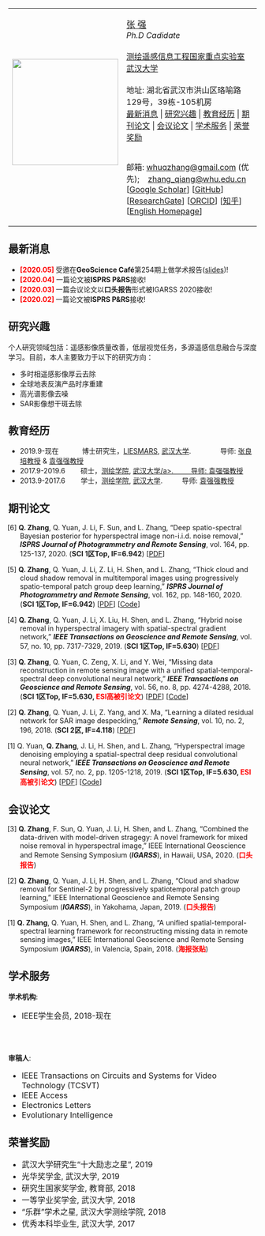 <title>张 强</title>

</head>
<body>

<!-- Project
<div class="menu"> <a href="#home">Home</a> 
<a href="#publications">Publications</a> 
<a href="#services">Services</a> 
<a href="#awards">Awards</a>  
</div>
 -->
 
<a id="home" class="anchor"></a>
<div id="container"> 
<div class="container"> 
<!--
<div id="toptitle">
<h1>Qiang Zhang</h1>
</div>
 -->


<table class="imgtable"><tr><td>
<a href="./"><img src="../Files/zq_photo_square.jpg" alt="" height="215px" /></a>&nbsp;</td>
<td align="left"><p><a href="./"></font><font size="4"; font style="font-family:Microsoft YaHei">张 强</font></a><br />
<i> Ph.D Cadidate </i>
<br /><br />
<a href="http://www.lmars.whu.edu.cn/"><font style="font-family:Microsoft YaHei">测绘遥感信息工程国家重点实验室</font></a><br />
<a href="https://www.whu.edu.cn/"><font style="font-family:Microsoft YaHei">武汉大学</font></a><br />
<br />
地址: 湖北省武汉市洪山区珞喻路129号，39栋-105机房<br />
<class="staffshortcut">
 <A HREF="#News">最新消息</A> | 
 <A HREF="#Interest">研究兴趣</A> | 
 <A HREF="#Education">教育经历</A> | 
 <A HREF="#Publications">期刊论文</A> | 
 <A HREF="#Conferences">会议论文</A> | 
 <A HREF="#Services">学术服务</A> | 
 <A HREF="#Awards">荣誉奖励</A>
<br />
<br />
 
邮箱: whuqzhang@gmail.com (优先); &nbsp;&nbsp; zhang_qiang@whu.edu.cn <br />
[<a href="https://scholar.google.com/citations?user=Hb6OKF0AAAAJ&hl=zh-CN" target="_blank">Google Scholar</a>]
[<a href="https://github.com/qzhang95" target="_blank">GitHub</a>]
[<a href="https://www.researchgate.net/profile/Qiang_Zhang204" target="_blank">ResearchGate</a>]
[<a href="https://orcid.org/0000-0002-7116-9327" target="_blank">ORCID</a>]
[<a href="https://www.zhihu.com/people/qzhang95" target="_blank"><font style="font-family:Microsoft YaHei">知乎</font></a>]
[<a href="https://qzhang95.github.io" target="_blank">English Homepage</a>]</p>
</td></tr></table>


 

<A NAME="News"><h2>最新消息</h2></A>
<ul>
<li> <b> <font color="#FF0000">[2020.05]</font> </b> 受邀在<b>GeoScience Café</b>第254期上做学术报告(<a href= "qzhang95.github.io/Files/张强_Geoscience Cafe254期.pdf">slides</a>)!</li>
<li> <b> <font color="#FF0000">[2020.04]</font> </b> 一篇论文被<b>ISPRS P&RS</b>接收! </li>
<li> <b> <font color="#FF0000">[2020.03]</font> </b> 一篇会议论文以<b>口头报告</b>形式被IGARSS 2020接收! </li>
<li> <b> <font color="#FF0000">[2020.02]</font> </b> 一篇论文被<b>ISPRS P&RS</b>接收! </li>
</ul>



<A NAME="Interest"><h2>研究兴趣</h2></A>
个人研究领域包括：遥感影像质量改善，低层视觉任务，多源遥感信息融合与深度学习。目前，本人主要致力于以下的研究方向：
<ul>
<li>多时相遥感影像厚云去除</li>
<Li>全球地表反演产品时序重建</Li>
<li>高光谱影像去噪</li>
<li>SAR影像想干斑去除</li>
</ul>




<A NAME="Education"><h2>教育经历</h2></A>
<ul>
<li>2019.9-现在 &nbsp;&nbsp;&nbsp;&nbsp;&nbsp;&nbsp;&nbsp;&nbsp;&nbsp;&nbsp; 博士研究生，<a href="http://www.lmars.whu.edu.cn/">LIESMARS</a>, <a href="https://www.whu.edu.cn/">武汉大学</a>. &nbsp;&nbsp;&nbsp;&nbsp;&nbsp;&nbsp;&nbsp;&nbsp;&nbsp;&nbsp;&nbsp;&nbsp;&nbsp; 导师: <a href="http://www.lmars.whu.edu.cn/prof_web/zhangliangpei/rs/index.html">张良培教授</a> & <a href="http://qqyuan.users.sgg.whu.edu.cn/">袁强强教授</a></li>
<Li>2017.9-2019.6 &nbsp;&nbsp;&nbsp;&nbsp;&nbsp;&nbsp; 硕士，<a href="http://main.sgg.whu.edu.cn/">测绘学院</a>, <a href="https://www.whu.edu.cn/">武汉大学/a>. &nbsp;&nbsp;&nbsp;&nbsp;&nbsp;&nbsp;&nbsp; 导师: <a href="http://qqyuan.users.sgg.whu.edu.cn/">袁强强教授</a></li>
<li>2013.9-2017.6 &nbsp;&nbsp;&nbsp;&nbsp;&nbsp;&nbsp; 学士，<a href="http://main.sgg.whu.edu.cn/">测绘学院</a>, <a href="https://www.whu.edu.cn/">武汉大学</a>. &nbsp;&nbsp;&nbsp;&nbsp;&nbsp;&nbsp;&nbsp;&nbsp; 导师: <a href="http://qqyuan.users.sgg.whu.edu.cn/">袁强强教授</a></li>
</ul>




<A NAME="Publications"><h2>期刊论文</h2></A>
<ul>
<p style="text-indent: -1.6rem;margin-left: 0rem;">
<span>[6] <b>Q. Zhang</b>, Q. Yuan, J. Li, F. Sun, and L. Zhang, 
“Deep spatio-spectral Bayesian posterior for hyperspectral image non-i.i.d. noise removal,” 
<b><i>ISPRS Journal of Photogrammetry and Remote Sensing</i></b>, 
vol. 164, pp. 125-137, 2020. 
(<b>SCI 1区Top, IF=6.942</b>)
[<a href= "qzhang95.github.io/Files/ISPRS_2020_DSSBP.pdf">PDF</a>]
</span>
</p>

<p style="text-indent: -1.6rem;margin-left: 0rem;">
<span>[5] <b>Q. Zhang</b>, Q. Yuan, J. Li, Z. Li, H. Shen, and L. Zhang, 
“Thick cloud and cloud shadow removal in multitemporal images using progressively spatio-temporal patch group deep learning,” 
<b><i>ISPRS Journal of Photogrammetry and Remote Sensing</i></b>, 
vol. 162, pp. 148-160, 2020. 
(<b>SCI 1区Top, IF=6.942</b>) 
[<a href= "qzhang95.github.io/Files/ISPRS_2020_PSTCR.pdf">PDF</a>] [<a href="https://github.com/qzhang95/PSTCR">Code</a>]
</span>
</p>

<p style="text-indent: -1.6rem;margin-left: 0rem;">
<span>[4] <b>Q. Zhang</b>, Q. Yuan, J. Li, X. Liu, H. Shen, and L. Zhang, 
“Hybrid noise removal in hyperspectral imagery with spatial-spectral gradient network,” 
<b><i>IEEE Transactions on Geoscience and Remote Sensing</i></b>, 
vol. 57, no. 10, pp. 7317-7329, 2019. 
(<b>SCI 1区Top, IF=5.630</b>)
[<a href= "qzhang95.github.io/Files/TGRS_2019_SSGN.pdf">PDF</a>]
</span>
</p>

<p style="text-indent: -1.6rem;margin-left: 0rem;">
<span>[3] <b>Q. Zhang</b>, Q. Yuan, C. Zeng, X. Li, and Y. Wei, 
“Missing data reconstruction in remote sensing image with a unified spatial-temporal-spectral deep convolutional neural network,” 
<b><i>IEEE Transactions on Geoscience and Remote Sensing</i></b>, 
vol. 56, no. 8, pp. 4274-4288, 2018. 
(<b>SCI 1区Top, IF=5.630, <font color="#FF0000">ESI高被引论文</font></b>)
[<a href= "qzhang95.github.io/Files/TGRS_2018_STS-CNN.pdf">PDF</a>] [<a href="https://github.com/qzhang95/STS-CNN">Code</a>]
</span>
</p>

<p style="text-indent: -1.6rem;margin-left: 0rem;">
<span>[2] <b>Q. Zhang</b>, Q. Yuan, J. Li, Z. Yang, and X. Ma, 
“Learning a dilated residual network for SAR image despeckling,” 
<b><i>Remote Sensing</i></b>, 
vol. 10, no. 2, 196, 2018. 
(<b>SCI 2区, IF=4.118</b>)
[<a href= "qzhang95.github.io/Files/RS_2018_SAR-DRN.pdf">PDF</a>]
</span>
</p>

<p style="text-indent: -1.6rem;margin-left: 0rem;">
<span>[1] Q. Yuan, <b>Q. Zhang</b>, J. Li, H. Shen, and L. Zhang, 
“Hyperspectral image denoising employing a spatial-spectral deep residual convolutional neural network,” 
<b><i>IEEE Transactions on Geoscience and Remote Sensing</i></b>, 
vol. 57, no. 2, pp. 1205-1218, 2019. 
(<b>SCI 1区Top, IF=5.630, <font color="#FF0000">ESI高被引论文</font></b>)
[<a href= "qzhang95.github.io/Files/TGRS_2019_HSID-CNN.pdf">PDF</a>] [<a href="https://github.com/qzhang95/HSID-CNN">Code</a>]
</span>
</p>
</ul>




<A NAME="Conferences"><h2>会议论文</h2></A>
<ul>
<p style="text-indent: -1.6rem;margin-left: 0rem;">
<span>[3] <b>Q. Zhang</b>, F. Sun, Q. Yuan, J. Li, H. Shen, and L. Zhang, 
“Combined the data-driven with model-driven stragegy: A novel framework for mixed noise removal in hyperspectral image,” 
IEEE International Geoscience and Remote Sensing Symposium (<b><i>IGARSS</i></b>), 
in Hawaii, USA, 2020. 
(<b><font color="#FF0000">口头报告</font></b>)
</span>
</p>

<p style="text-indent: -1.6rem;margin-left: 0rem;">
<span>[2] <b>Q. Zhang</b>, Q. Yuan, J. Li, H. Shen, and L. Zhang, 
“Cloud and shadow removal for Sentinel-2 by progressively spatiotemporal patch group learning,” 
IEEE International Geoscience and Remote Sensing Symposium (<b><i>IGARSS</i></b>), 
in Yakohama, Japan, 2019. 
(<b><font color="#FF0000">口头报告</font></b>)
</span>
</p>


<p style="text-indent: -1.6rem;margin-left: 0rem;">
<span>[1] <b>Q. Zhang</b>, Q. Yuan, H. Shen, and L. Zhang, 
“A unified spatial-temporal-spectral learning framework for reconstructing missing data in remote sensing images,” 
IEEE International Geoscience and Remote Sensing Symposium (<b><i>IGARSS</i></b>), 
in Valencia, Spain, 2018. 
(<b><font color="#FF0000">海报张贴</font></b>)
</span>
</p>
</ul>





<!-- Services -->
<A NAME="Services"><h2>学术服务</h2></A>

<p><b>学术机构</b>: </p>
<font size="3"> 
<ul>
<li>IEEE学生会员, 2018-现在</li>
</ul>
</font>
<br />
<br />

<p><b>审稿人</b>: </p>
<font size="3"> 
<ul>
<li>IEEE Transactions on Circuits and Systems for Video Technology (TCSVT)</li>
<li>IEEE Access</li>
<li>Electronics Letters</li>
<li>Evolutionary Intelligence</li>
</ul>
</font>






<!-- awards -->
<A NAME="Awards"><h2>荣誉奖励</h2></A>
<font size="3"> 
<ul>
<li>武汉大学研究生“十大励志之星”, 2019</li>
<li>光华奖学金, 武汉大学, 2019</li>
<li>研究生国家奖学金, 教育部, 2018</li>
<li>一等学业奖学金, 武汉大学, 2018</li>
<li>“乐群”学术之星, 武汉大学测绘学院, 2018</li>
<li>优秀本科毕业生, 武汉大学, 2017</li>
</ul>
</font>
 
<br />
<br />
